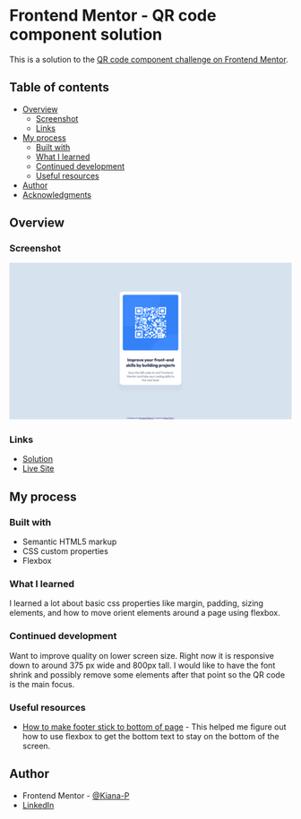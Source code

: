 # Frontend Mentor - QR code component solution

This is a solution to the [QR code component challenge on Frontend Mentor](https://www.frontendmentor.io/challenges/qr-code-component-iux_sIO_H). 

## Table of contents

- [Overview](#overview)
  - [Screenshot](#screenshot)
  - [Links](#links)
- [My process](#my-process)
  - [Built with](#built-with)
  - [What I learned](#what-i-learned)
  - [Continued development](#continued-development)
  - [Useful resources](#useful-resources)
- [Author](#author)
- [Acknowledgments](#acknowledgments)

## Overview

### Screenshot

![](./design/desktop-solution.png)

### Links

- [Solution](https://www.frontendmentor.io/solutions/qr-solution-using-flexbox-IzbzvQtZwA)
- [Live Site](https://kiana-p.github.io/QR-Code-Component/)

## My process

### Built with

- Semantic HTML5 markup
- CSS custom properties
- Flexbox

### What I learned

I learned a lot about basic css properties like margin, padding, sizing elements, and how to move orient elements around a page using flexbox.

### Continued development

Want to improve quality on lower screen size. Right now it is responsive down to around 375 px wide and 800px tall. I would like to have the font shrink and possibly remove some elements after that point so the QR code is the main focus.

### Useful resources

- [How to make footer stick to bottom of page](https://dev.to/nehalahmadkhan/how-to-make-footer-stick-to-bottom-of-web-page-3i14) - This helped me figure out how to use flexbox to get the bottom text to stay on the bottom of the screen.

## Author

- Frontend Mentor - [@Kiana-P](https://www.frontendmentor.io/profile/Kiana-P)
- [LinkedIn](https://www.linkedin.com/in/kiana-perst/)
